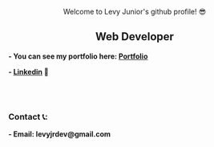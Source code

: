 <p align="center">Welcome to Levy Junior's github profile! 😎</p>

<p>
	
</p>

<h2 align="center"><b>Web Developer<b></h2>

<p>- You can see my portfolio here: <a href="https://levy-jr.com">Portfolio</a></p>
<p>- <a href="https://www.linkedin.com/in/levy-gomes-23543224a/">Linkedin</a> 💼</p>
<br/><br/>

<h3>Contact 📞:</h3>
	- Email: levyjrdev@gmail.com
